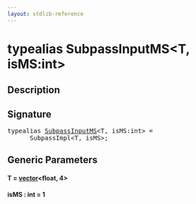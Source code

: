 ```yaml
---
layout: stdlib-reference
---
```


# typealias SubpassInputMS\<T, isMS:int\>

## Description



## Signature

<pre>
<span class='code_keyword'>typealias</span> <a href="subpassinputms-07cd.html" class="code_type">SubpassInputMS</a>&lt;T, isMS:<span class="code_keyword">int</span>&gt; = 
    __SubpassImpl&lt;T, isMS&gt;;
</pre>

## Generic Parameters

####  <a id="typeparam-T"></a>T  = [vector](../types/vector/index.html)\<float, 4\>
####  <a id="decl-isMS"></a>isMS  : int = 1

